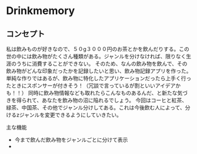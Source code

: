 # Drinkmemory
## コンセプト
私は飲みものが好きなので、５０g３０００円のお茶とかを飲んだりする。この世の中には飲み物がたくさん種類がある。ジャンルを分けなければ、限りなく生涯のうちに消費することができない。
そのため、なんの飲み物を飲んで、その飲み物がどんな印象だったかを記録したいと思い、飲み物記録アプリを作った。単純な作りではあるが、飲み物に特化したアプリケーションだったら上手く行ったときにスポンサーが付きそう！（冗談で言っているが割といいアイデアかも！！）
同時に飲み物情報なども取れたらこんなものあるんだ、と新たな気づきを得られて、あなたを飲み物の沼に陥れるでしょう。
今回はコーヒと紅茶、緑茶、中国茶、その他でジャンル分けしてある。これは今後飲む人によって、分けるzジャンルを変更できるようにしていきたい。

主な機能
* 今まで飲んだ飲み物をジャンルごとに分けて表示
* 
